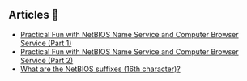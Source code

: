 ## Articles :book:

- [Practical Fun with NetBIOS Name Service and Computer Browser Service (Part 1)](https://dzone.com/articles/practical-fun-with-netbios-name-service-and-comput)
- [Practical Fun with NetBIOS Name Service and Computer Browser Service (Part 2)](https://medium.com/@Vladimir_Gladkov/fun-with-netbios-name-service-and-computer-browser-service-426ab86eba48)
- [What are the NetBIOS suffixes (16th character)?](https://www.itprotoday.com/compute-engines/what-are-netbios-suffixes-16th-character)

